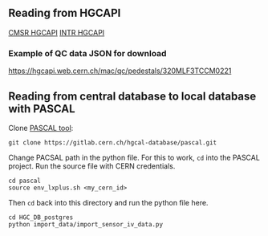 ## Reading from HGCAPI

[CMSR HGCAPI](https://hgcapi.web.cern.ch/docs#/mac/mac_part_full_mac_part__search_id__full_get)
[INTR HGCAPI](https://hgcapi-intg.web.cern.ch/docs#/mac/mac_part_full_mac_part__search_id__full_get)

### Example of QC data JSON for download
https://hgcapi.web.cern.ch/mac/qc/pedestals/320MLF3TCCM0221


## Reading from central database to local database with PASCAL
Clone [PASCAL tool](https://gitlab.cern.ch/hgcal-database/pascal.git):

```git clone https://gitlab.cern.ch/hgcal-database/pascal.git```

Change PACSAL path in the python file. For this to work, `cd` into the PASCAL project. Run the source file with CERN credentials. 
```
cd pascal
source env_lxplus.sh <my_cern_id>
```
Then `cd` back into this directory and run the python file here.
```
cd HGC_DB_postgres
python import_data/import_sensor_iv_data.py
```
